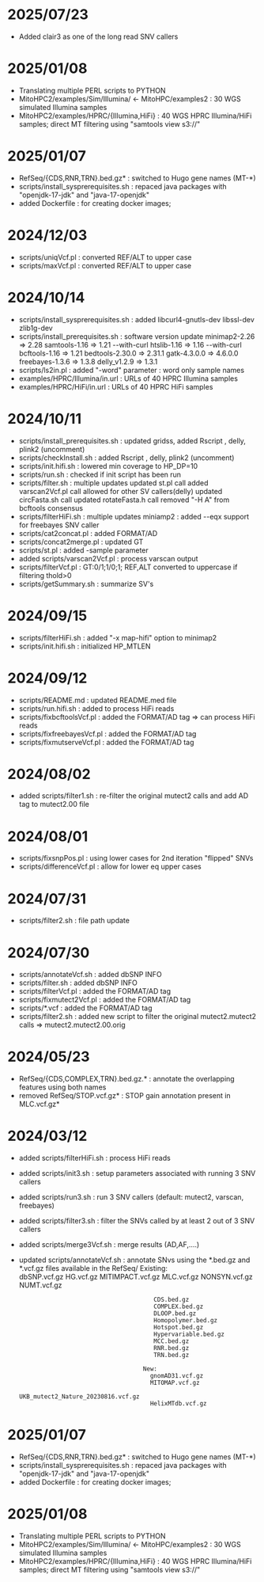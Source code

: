 
# 2025/07/23 #
* Added clair3 as one of the long read SNV callers

# 2025/01/08 #
* Translating multiple PERL scripts to PYTHON
* MitoHPC2/examples/Sim/Illumina/ <- MitoHPC/examples2   : 30 WGS simulated Illumina samples
* MitoHPC2/examples/HPRC/{Illumina,HiFi}                 : 40 WGS HPRC Illumina/HiFi samples; direct MT filtering using "samtools view s3://"

# 2025/01/07 #
* RefSeq/{CDS,RNR,TRN}.bed.gz*         : switched to Hugo gene names (MT-*)
* scripts/install_sysprerequisites.sh  : repaced java packages with "openjdk-17-jdk"  and "java-17-openjdk"
* added Dockerfile                     : for creating docker images;

# 2024/12/03 #
* scripts/uniqVcf.pl                   : converted REF/ALT to upper case
* scripts/maxVcf.pl                    : converted REF/ALT to upper case

# 2024/10/14 #
* scripts/install_sysprerequisites.sh  : added libcurl4-gnutls-dev libssl-dev zlib1g-dev
* scripts/install_prerequisites.sh     : software version update
                                         minimap2-2.26   => 2.28
                                         samtools-1.16   => 1.21 --with-curl
                                         htslib-1.16     => 1.16 --with-curl
                                         bcftools-1.16   => 1.21
                                         bedtools-2.30.0 => 2.31.1
                                         gatk-4.3.0.0    => 4.6.0.0
                                         freebayes-1.3.6 => 1.3.8
                                         delly_v1.2.9    => 1.3.1
* scripts/ls2in.pl                     : added "-word" parameter : word only sample names
* examples/HPRC/Illumina/in.url        : URLs of 40 HPRC Illumina samples
* examples/HPRC/HiFi/in.url            : URLs of        40 HPRC HiFi     samples

# 2024/10/11 #
* scripts/install_prerequisites.sh     : updated gridss, added Rscript , delly, plink2 (uncomment)
* scripts/checkInstall.sh              : added Rscript , delly, plink2 (uncomment)
* scripts/init.hifi.sh                 : lowered min coverage to HP_DP=10
* scripts/run.sh                       : checked if init script has been run
* scripts/filter.sh                    : multiple updates
                                         updated st.pl call
                                         added varscan2Vcf.pl call
                                         allowed for other SV callers(delly)
                                         updated circFasta.sh call
                                         updated rotateFasta.h call
                                         removed "-H A" from  bcftools consensus
* scripts/filterHiFi.sh                : multiple updates
                                         miniamp2 : added --eqx
                                         support for freebayes SNV caller
* scripts/cat2concat.pl                : added FORMAT/AD
* scripts/concat2merge.pl              : updated GT
* scripts/st.pl                        : added -sample parameter
* added scripts/varscan2Vcf.pl         : process varscan output
* scripts/filterVcf.pl                 : GT:0/1;1/0;1; REF,ALT converted to uppercase if filtering thold>0
* scripts/getSummary.sh                : summarize SV's

# 2024/09/15 #
* scripts/filterHiFi.sh                : added "-x map-hifi" option to minimap2
* scripts/init.hifi.sh                 : initialized HP_MTLEN

# 2024/09/12 # 
* scripts/README.md                    : updated README.med file
* scripts/run.hifi.sh                  : added to process HiFi reads
* scripts/fixbcftoolsVcf.pl            : added the FORMAT/AD tag => can process HiFi reads
* scripts/fixfreebayesVcf.pl           : added the FORMAT/AD tag
* scripts/fixmutserveVcf.pl            : added the FORMAT/AD tag

# 2024/08/02 #
* added scripts/filter1.sh             : re-filter the original mutect2 calls and add AD tag to mutect2.00 file

# 2024/08/01 #
* scripts/fixsnpPos.pl                 : using lower cases for 2nd iteration "flipped" SNVs
* scripts/differenceVcf.pl             : allow for lower eq upper cases

# 2024/07/31 #
* scripts/filter2.sh                   : file path update

# 2024/07/30 #
* scripts/annotateVcf.sh               : added dbSNP INFO
* scripts/filter.sh                    : added dbSNP INFO
* scripts/filterVcf.pl                 : added the FORMAT/AD tag
* scripts/fixmutect2Vcf.pl             : added the FORMAT/AD tag
* scripts/*.vcf                        : added the FORMAT/AD tag
* scripts/filter2.sh                   : added new script to filter the original mutect2.mutect2 calls => mutect2.mutect2.00.orig

# 2024/05/23 #
* RefSeq/{CDS,COMPLEX,TRN}.bed.gz.*    : annotate the overlapping features using both names
* removed RefSeq/STOP.vcf.gz*          : STOP gain annotation present in MLC.vcf.gz*

# 2024/03/12 #
* added scripts/filterHiFi.sh          : process HiFi reads 

* added scripts/init3.sh               : setup parameters associated with running 3 SNV callers
* added scripts/run3.sh                : run 3 SNV callers (default: mutect2, varscan, freebayes)
* added scripts/filter3.sh             : filter the SNVs called by at least 2 out of 3 SNV callers
* added scripts/merge3Vcf.sh           : merge results (AD,AF,....)
* updated scripts/annotateVcf.sh       : annotate SNvs using the *.bed.gz and *.vcf.gz files available in the RefSeq/
                                         Existing:   
                                            dbSNP.vcf.gz
                                            HG.vcf.gz
                                            MITIMPACT.vcf.gz
                                            MLC.vcf.gz 
                                            NONSYN.vcf.gz
                                            NUMT.vcf.gz

                                            CDS.bed.gz
                                            COMPLEX.bed.gz
                                            DLOOP.bed.gz
                                            Homopolymer.bed.gz
                                            Hotspot.bed.gz
                                            Hypervariable.bed.gz
                                            MCC.bed.gz
                                            RNR.bed.gz
                                            TRN.bed.gz

                                         New:      
                                           gnomAD31.vcf.gz
                                           MITOMAP.vcf.gz
                                           UKB_mutect2_Nature_20230816.vcf.gz
                                           HelixMTdb.vcf.gz


# 2025/01/07 #
* RefSeq/{CDS,RNR,TRN}.bed.gz*         : switched to Hugo gene names (MT-*)  
* scripts/install_sysprerequisites.sh  : repaced java packages with "openjdk-17-jdk"  and "java-17-openjdk"
* added Dockerfile                     : for creating docker images; 

# 2025/01/08 #
* Translating multiple PERL scripts to PYTHON
* MitoHPC2/examples/Sim/Illumina/ <- MitoHPC/examples2   : 30 WGS simulated Illumina samples
* MitoHPC2/examples/HPRC/{Illumina,HiFi}                 : 40 WGS HPRC Illumina/HiFi samples; direct MT filtering using "samtools view s3://"
